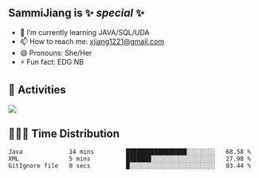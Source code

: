 ## SammiJiang is  ✨ _special_ ✨ 


- 🌱 I’m currently learning JAVA/SQL/UDA
- 📫 How to reach me: xjiang1221@gmail.com
- 😄 Pronouns: She/Her
- ⚡ Fun fact: EDG NB
## 👾 Activities 

![](https://github-readme-stats.vercel.app/api?username=SammiJiang&theme=gruvbox )

## 👩🏼‍💻 Time Distribution 

<!--START_SECTION:waka-->

```text
Java             14 mins         █████████████████░░░░░░░░   68.58 %
XML              5 mins          ███████░░░░░░░░░░░░░░░░░░   27.98 %
GitIgnore file   0 secs          █░░░░░░░░░░░░░░░░░░░░░░░░   03.44 %
```

<!--END_SECTION:waka-->
